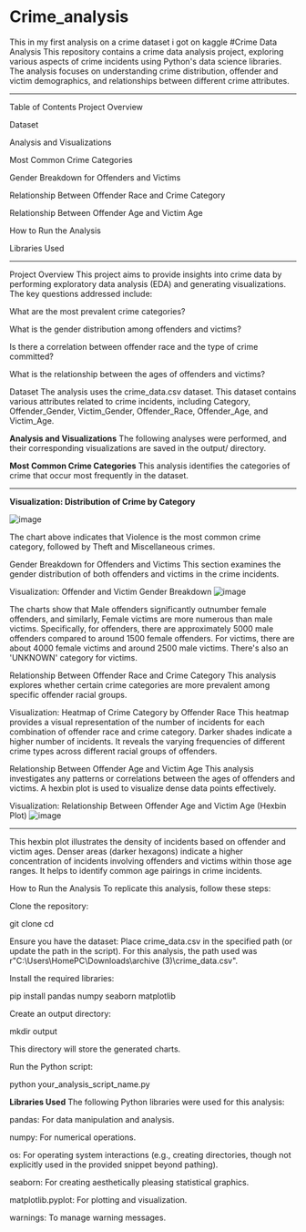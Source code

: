 # Crime_analysis
This in my first analysis on a crime dataset i got on kaggle
#Crime Data Analysis
This repository contains a crime data analysis project, exploring various aspects of crime incidents using Python's data science libraries. The analysis focuses on understanding crime distribution, offender and victim demographics, and relationships between different crime attributes.

---

Table of Contents
Project Overview

Dataset

Analysis and Visualizations

Most Common Crime Categories

Gender Breakdown for Offenders and Victims

Relationship Between Offender Race and Crime Category

Relationship Between Offender Age and Victim Age

How to Run the Analysis

Libraries Used

---


Project Overview
This project aims to provide insights into crime data by performing exploratory data analysis (EDA) and generating visualizations. The key questions addressed include:

What are the most prevalent crime categories?

What is the gender distribution among offenders and victims?

Is there a correlation between offender race and the type of crime committed?

What is the relationship between the ages of offenders and victims?

Dataset
The analysis uses the crime_data.csv dataset. This dataset contains various attributes related to crime incidents, including Category, Offender_Gender, Victim_Gender, Offender_Race, Offender_Age, and Victim_Age.

**Analysis and Visualizations**
The following analyses were performed, and their corresponding visualizations are saved in the output/ directory.

**Most Common Crime Categories**
This analysis identifies the categories of crime that occur most frequently in the dataset.

---

**Visualization: Distribution of Crime by Category**


![image](https://github.com/user-attachments/assets/16a1e830-3cbb-441e-96b2-27b534d806c0)


The chart above indicates that Violence is the most common crime category, followed by Theft and Miscellaneous crimes.

Gender Breakdown for Offenders and Victims
This section examines the gender distribution of both offenders and victims in the crime incidents.

Visualization: Offender and Victim Gender Breakdown
![image](https://github.com/user-attachments/assets/50b1912d-1100-4c4b-966d-8727aee8f1b5)


The charts show that Male offenders significantly outnumber female offenders, and similarly, Female victims are more numerous than male victims. Specifically, for offenders, there are approximately 5000 male offenders compared to around 1500 female offenders. For victims, there are about 4000 female victims and around 2500 male victims. There's also an 'UNKNOWN' category for victims.

Relationship Between Offender Race and Crime Category
This analysis explores whether certain crime categories are more prevalent among specific offender racial groups.

Visualization: Heatmap of Crime Category by Offender Race
This heatmap provides a visual representation of the number of incidents for each combination of offender race and crime category. Darker shades indicate a higher number of incidents. It reveals the varying frequencies of different crime types across different racial groups of offenders.

Relationship Between Offender Age and Victim Age
This analysis investigates any patterns or correlations between the ages of offenders and victims. A hexbin plot is used to visualize dense data points effectively.

Visualization: Relationship Between Offender Age and Victim Age (Hexbin Plot)
![image](https://github.com/user-attachments/assets/71dd46a7-c4a8-4aa0-a4bd-bc40fa7ec914)

---
This hexbin plot illustrates the density of incidents based on offender and victim ages. Denser areas (darker hexagons) indicate a higher concentration of incidents involving offenders and victims within those age ranges. It helps to identify common age pairings in crime incidents.

How to Run the Analysis
To replicate this analysis, follow these steps:

Clone the repository:

git clone <your-repository-url>
cd <your-repository-name>

Ensure you have the dataset: Place crime_data.csv in the specified path (or update the path in the script). For this analysis, the path used was r"C:\Users\HomePC\Downloads\archive (3)\crime_data.csv".

Install the required libraries:

pip install pandas numpy seaborn matplotlib

Create an output directory:

mkdir output

This directory will store the generated charts.

Run the Python script:

python your_analysis_script_name.py

**Libraries Used**
The following Python libraries were used for this analysis:

pandas: For data manipulation and analysis.

numpy: For numerical operations.

os: For operating system interactions (e.g., creating directories, though not explicitly used in the provided snippet beyond pathing).

seaborn: For creating aesthetically pleasing statistical graphics.

matplotlib.pyplot: For plotting and visualization.

warnings: To manage warning messages.



